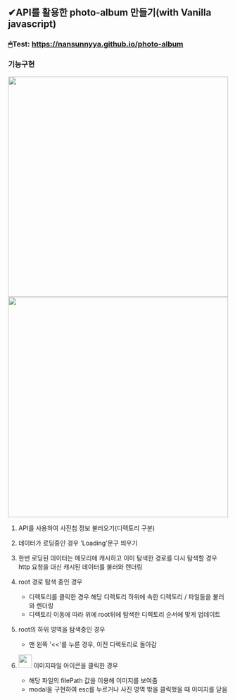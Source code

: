 ✔API를 활용한 photo-album 만들기(with Vanilla javascript)
------------

### 🖱Test: https://nansunnyya.github.io/photo-album

### 기능구현

<img src="https://user-images.githubusercontent.com/76245273/111911207-e3be4080-8aa7-11eb-9056-4921249516e0.png" width="500"> 




<img src="https://user-images.githubusercontent.com/76245273/111914063-e757c480-8ab3-11eb-9888-c976277a559f.png" width="500"> 



1. API를 사용하여 사진첩 정보 불러오기(디렉토리 구분)    
2. 데이터가 로딩중인 경우 'Loading'문구 띄우기                          


3. 한번 로딩된 데이터는 메모리에 캐시하고 이미 탐색한 경로를 다시 탐색할 경우 http 요청을 대신 캐시된 데이터를 불러와 렌더링


4. root 경로 탐색 중인 경우
    - 디렉토리를 클릭한 경우 해당 디렉토리 하위에 속한 디렉토리 / 파일들을 불러와 렌더링
    - 디렉토리 이동에 따라 위에 root뒤에 탐색한 디렉토리 순서에 맞게 업데이트


5. root의 하위 영역을 탐색중인 경우
    - 맨 왼쪽 '<<'를 누른 경우, 이전 디렉토리로 돌아감
    
6. <img src="https://user-images.githubusercontent.com/76245273/111914112-14a47280-8ab4-11eb-9f81-4024c94a21f4.png" width="30"> 이미지파일 아이콘을 클릭한 경우
    - 해당 파일의 filePath 값을 이용해 이미지를 보여줌
    - modal을 구현하여 esc를 누르거나 사진 영역 밖을 클릭했을 때 이미지를 닫음
